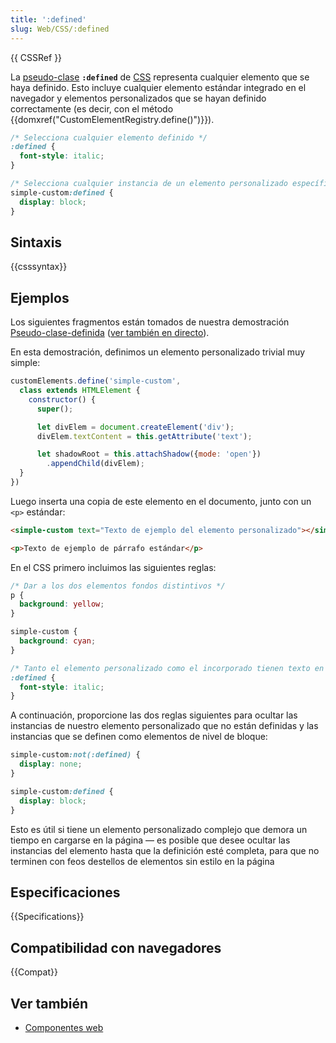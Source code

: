 ```yaml
---
title: ':defined'
slug: Web/CSS/:defined
---
```


{{ CSSRef }}

La [pseudo-clase](/es/docs/Web/CSS/Pseudo-classes) **`:defined`** de [CSS](/es/docs/Web/CSS) representa cualquier elemento que se haya definido. Esto incluye cualquier elemento estándar integrado en el navegador y elementos personalizados que se hayan definido correctamente (es decir, con el método {{domxref("CustomElementRegistry.define()")}}).

```css
/* Selecciona cualquier elemento definido */
:defined {
  font-style: italic;
}

/* Selecciona cualquier instancia de un elemento personalizado específico */
simple-custom:defined {
  display: block;
}
```

## Sintaxis

{{csssyntax}}

## Ejemplos

Los siguientes fragmentos están tomados de nuestra demostración [Pseudo-clase-definida](https://github.com/mdn/web-components-examples/tree/master/defined-pseudo-class) ([ver también en directo](https://mdn.github.io/web-components-examples/defined-pseudo-class/)).

En esta demostración, definimos un elemento personalizado trivial muy simple:

```js
customElements.define('simple-custom',
  class extends HTMLElement {
    constructor() {
      super();

      let divElem = document.createElement('div');
      divElem.textContent = this.getAttribute('text');

      let shadowRoot = this.attachShadow({mode: 'open'})
        .appendChild(divElem);
  }
})
```

Luego inserta una copia de este elemento en el documento, junto con un `<p>` estándar:

```html
<simple-custom text="Texto de ejemplo del elemento personalizado"></simple-custom>

<p>Texto de ejemplo de párrafo estándar</p>
```

En el CSS primero incluimos las siguientes reglas:

```css
/* Dar a los dos elementos fondos distintivos */
p {
  background: yellow;
}

simple-custom {
  background: cyan;
}

/* Tanto el elemento personalizado como el incorporado tienen texto en cursiva */
:defined {
  font-style: italic;
}
```

A continuación, proporcione las dos reglas siguientes para ocultar las instancias de nuestro elemento personalizado que no están definidas y las instancias que se definen como elementos de nivel de bloque:

```css
simple-custom:not(:defined) {
  display: none;
}

simple-custom:defined {
  display: block;
}
```

Esto es útil si tiene un elemento personalizado complejo que demora un tiempo en cargarse en la página — es posible que desee ocultar las instancias del elemento hasta que la definición esté completa, para que no terminen con feos destellos de elementos sin estilo en la página

## Especificaciones

{{Specifications}}

## Compatibilidad con navegadores

{{Compat}}

## Ver también

- [Componentes web](/es/docs/Web/Web_Components)
